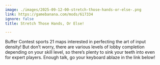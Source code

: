 ```yaml
---
image: ./images/2025-09-12-00-stretch-those-hands-or-else-.png
link: https://gamebanana.com/mods/617334
ignore: false
title: Stretch Those Hands, Or Else!

---
```


Buffer Contest sports 21 maps interested in perfecting the art of input density! But don’t worry, there are various levels of lobby completion depending on your skill level, so there’s plenty to sink your teeth into even for expert players. Enough talk, go your keyboard ablaze in the link below!